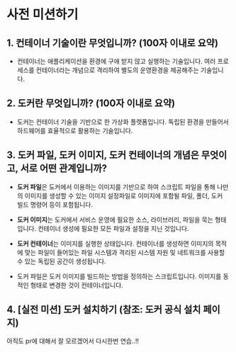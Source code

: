 # 사전 미션하기
## 1. 컨테이너 기술이란 무엇입니까? (100자 이내로 요약)
 - 컨테이너는 애플리케이션을 환경에 구애 받지 않고 실행하는 기술입니다. 여러 프로세스를 컨테이너라는 개념으로 격리하여
   별도의 운영환경을 제공해주는 기술입니다.  

## 2. 도커란 무엇입니까? (100자 이내로 요약)
- 도커는 컨테이너 기술을 기반으로 한 가상화 플랫폼입니다. 독립된 환경을 만들어서 하드웨어를 효율적으로 활용하는
  기술입니다.

## 3. 도커 파일, 도커 이미지, 도커 컨테이너의 개념은 무엇이고, 서로 어떤 관계입니까?
- <strong>도커 파일</strong>은 도커에서 이용하는 이미지를 기반으로 하여 스크립트 파일을 통해 나만의 이미지를 생성할 수 있는 이미지 설정파일로 이미지에 포함될 파일, 폴더, 도커 빌드 명령어 등이 포함됩니다.
- <strong>도커 이미지</strong>는 도커에서 서비스 운영에 필요한 소스, 라이브러리, 파일을 묵는 형태입니다. 컨테이너 생성에 필요한 모든 파일과 설정을 지닌 것입니다.
- <strong>도커 컨테이너</strong>는 이미지를 실행한 상태입니다. 컨테이너를 생성하면 이미지의 목적에 맞는 파일이 들어있는 파일 시스템과 격리된 시스템 자원 및 네트워크를 사용할 수 있는 독립된 공간이 생성됩니다.

- 도커 파일은 도커 이미지를 빌드하는 방법을 정의하는 스크립트입니다. 이미지를 동적인 형태로 변경한 것이 컨테이너입니다. 

## 4. [실전 미션] 도커 설치하기 (참조: 도커 공식 설치 페이지)

아직도 pr에 대해서 잘 모르겠어서 다시한번 연습..!!
